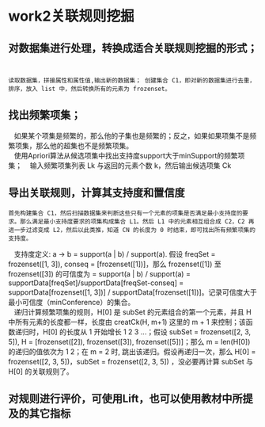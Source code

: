 # work2关联规则挖掘  

## 对数据集进行处理，转换成适合关联规则挖掘的形式；  
    读取数据集，拼接属性和属性值,输出新的数据集； 创建集合 C1，即对新的数据集进行去重，排序，放入 list 中，然后转换所有的元素为 frozenset。  
## 找出频繁项集； 
    如果某个项集是频繁的，那么他的子集也是频繁的；反之，如果如果项集不是频繁项集，那么他的超集也不是频繁项集。  
    使用Apriori算法从候选项集中找出支持度support大于minSupport的频繁项集；
    输入频繁项集列表 Lk 与返回的元素个数 k，然后输出候选项集 Ck  

## 导出关联规则，计算其支持度和置信度  
    首先构建集合 C1，然后扫描数据集来判断这些只有一个元素的项集是否满足最小支持度的要求。那么满足最小支持度要求的项集构成集合 L1。然后 L1 中的元素相互组合成 C2，C2 再进一步过滤变成 L2，然后以此类推，知道 CN 的长度为 0 时结束，即可找出所有频繁项集的支持度。  
    支持度定义: a -> b = support(a | b) / support(a). 假设  freqSet = frozenset([1, 3]), conseq = [frozenset([1])]，那么 frozenset([1]) 至 frozenset([3]) 的可信度为 = support(a | b) / support(a) = supportData[freqSet]/supportData[freqSet-conseq] = supportData[frozenset([1, 3])] / supportData[frozenset([1])]。记录可信度大于最小可信度（minConference）的集合。  
    递归计算频繁项集的规则，H[0] 是 subSet 的元素组合的第一个元素，并且 H 中所有元素的长度都一样，长度由 creatCk(H, m+1) 这里的 m + 1 来控制；该函数递归时，H[0] 的长度从 1 开始增长 1 2 3 ...；假设 subSet = frozenset([2, 3, 5]), H = [frozenset([2]), frozenset([3]), frozenset([5])]；那么 m = len(H[0]) 的递归的值依次为 1 2；在 m = 2 时, 跳出该递归。假设再递归一次，那么 H[0] = frozenset([2, 3, 5])，subSet = frozenset([2, 3, 5]) ，没必要再计算 subSet 与 H[0] 的关联规则了。  
    
 
## 对规则进行评价，可使用Lift，也可以使用教材中所提及的其它指标  

